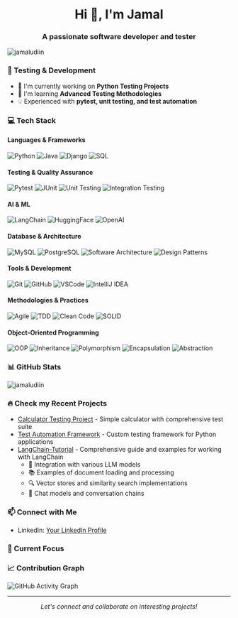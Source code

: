 <h1 align="center">Hi 👋, I'm Jamal</h1>
<h3 align="center">A passionate software developer and tester</h3>

<p align="left"> <img src="https://komarev.com/ghpvc/?username=jamaludiin&label=Profile%20views&color=0e75b6&style=flat" alt="jamaludiin" /> </p>

### 🧪 Testing & Development
- 🔭 I'm currently working on **Python Testing Projects**
- 🌱 I'm learning **Advanced Testing Methodologies**
- 💡 Experienced with **pytest, unit testing, and test automation**

### 💻 Tech Stack 

#### Languages & Frameworks
![Python](https://img.shields.io/badge/Python-3776AB?style=for-the-badge&logo=python&logoColor=white)
![Java](https://img.shields.io/badge/Java-ED8B00?style=for-the-badge&logo=openjdk&logoColor=white)
![Django](https://img.shields.io/badge/Django-092E20?style=for-the-badge&logo=django&logoColor=white)
![SQL](https://img.shields.io/badge/SQL-4479A1?style=for-the-badge&logo=mysql&logoColor=white)

#### Testing & Quality Assurance
![Pytest](https://img.shields.io/badge/Pytest-0A9EDC?style=for-the-badge&logo=pytest&logoColor=white)
![JUnit](https://img.shields.io/badge/JUnit-25A162?style=for-the-badge&logo=junit5&logoColor=white)
![Unit Testing](https://img.shields.io/badge/Unit_Testing-00ACC1?style=for-the-badge)
![Integration Testing](https://img.shields.io/badge/Integration_Testing-FF4081?style=for-the-badge)

#### AI & ML
![LangChain](https://img.shields.io/badge/LangChain-121011?style=for-the-badge)
![HuggingFace](https://img.shields.io/badge/HuggingFace-FFD21E?style=for-the-badge)
![OpenAI](https://img.shields.io/badge/OpenAI-412991?style=for-the-badge)

#### Database & Architecture
![MySQL](https://img.shields.io/badge/MySQL-4479A1?style=for-the-badge&logo=mysql&logoColor=white)
![PostgreSQL](https://img.shields.io/badge/PostgreSQL-316192?style=for-the-badge&logo=postgresql&logoColor=white)
![Software Architecture](https://img.shields.io/badge/Software_Architecture-FF6B6B?style=for-the-badge)
![Design Patterns](https://img.shields.io/badge/Design_Patterns-2496ED?style=for-the-badge)

#### Tools & Development
![Git](https://img.shields.io/badge/Git-F05032?style=for-the-badge&logo=git&logoColor=white)
![GitHub](https://img.shields.io/badge/GitHub-181717?style=for-the-badge&logo=github&logoColor=white)
![VSCode](https://img.shields.io/badge/VSCode-007ACC?style=for-the-badge&logo=visual-studio-code&logoColor=white)
![IntelliJ IDEA](https://img.shields.io/badge/IntelliJ_IDEA-000000?style=for-the-badge&logo=intellij-idea&logoColor=white)

#### Methodologies & Practices
![Agile](https://img.shields.io/badge/Agile-47A248?style=for-the-badge)
![TDD](https://img.shields.io/badge/TDD-FF6B6B?style=for-the-badge)
![Clean Code](https://img.shields.io/badge/Clean_Code-239120?style=for-the-badge)
![SOLID](https://img.shields.io/badge/SOLID-FFD700?style=for-the-badge)


#### Object-Oriented Programming
![OOP](https://img.shields.io/badge/OOP-FF4081?style=for-the-badge)
![Inheritance](https://img.shields.io/badge/Inheritance-00ACC1?style=for-the-badge)
![Polymorphism](https://img.shields.io/badge/Polymorphism-FFA726?style=for-the-badge)
![Encapsulation](https://img.shields.io/badge/Encapsulation-7E57C2?style=for-the-badge)
![Abstraction](https://img.shields.io/badge/Abstraction-26A69A?style=for-the-badge)


### 📊 GitHub Stats
<p align="left">
<img src="https://github-readme-stats.vercel.app/api?username=jamaludiin&show_icons=true&theme=radical" alt="jamaludiin" />
</p>

### 🔥 Check my Recent Projects
- [Calculator Testing Project](link-to-repo) - Simple calculator with comprehensive test suite
- [Test Automation Framework](link-to-repo) - Custom testing framework for Python applications
- [LangChain-Tutorial](https://github.com/Jamaludiin/LangChain-Tutorial) - Comprehensive guide and examples for working with LangChain
  - 🤖 Integration with various LLM models
  - 📚 Examples of document loading and processing
  - 🔍 Vector stores and similarity search implementations
  - 💬 Chat models and conversation chains

### 📫 Connect with Me
- LinkedIn: [Your LinkedIn Profile](https://www.linkedin.com/in/jamal-abdullahi-nuh-3bb38bb5/)

### 🎯 Current Focus




### 📈 Contribution Graph
![GitHub Activity Graph](https://activity-graph.herokuapp.com/graph?username=jamaludiin&theme=dracula)

---
<p align="center">
<em>Let's connect and collaborate on interesting projects!</em>
</p>
